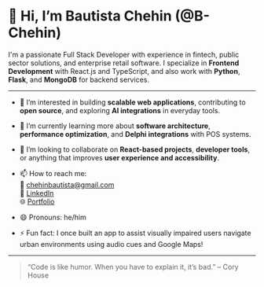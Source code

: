 # 👋 Hi, I’m Bautista Chehin (@B-Chehin)

I'm a passionate Full Stack Developer with experience in fintech, public sector solutions, and enterprise retail software. I specialize in **Frontend Development** with React.js and TypeScript, and also work with **Python**, **Flask**, and **MongoDB** for backend services.

---

- 👀 I’m interested in building **scalable web applications**, contributing to **open source**, and exploring **AI integrations** in everyday tools.
- 🌱 I’m currently learning more about **software architecture**, **performance optimization**, and **Delphi integrations** with POS systems.
- 💞️ I’m looking to collaborate on **React-based projects**, **developer tools**, or anything that improves **user experience and accessibility**.
- 📫 How to reach me:  
  📧 chehinbautista@gmail.com  
  💼 [LinkedIn](https://www.linkedin.com/in/bautista-chehin-906bb9196/)  
  🌐 [Portfolio](https://github.com/B-Chehin)

- 😄 Pronouns: he/him
- ⚡ Fun fact: I once built an app to assist visually impaired users navigate urban environments using audio cues and Google Maps!

---

> “Code is like humor. When you have to explain it, it’s bad.” – Cory House
